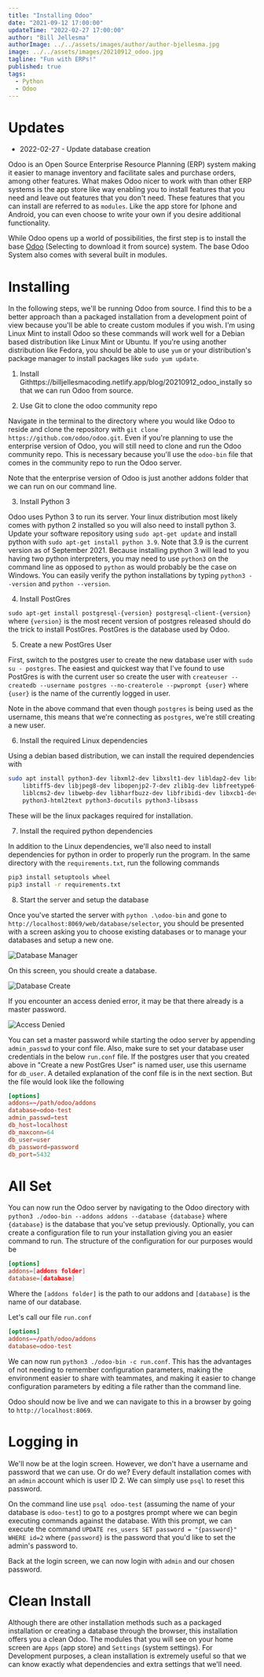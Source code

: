 ```yaml
---
title: "Installing Odoo"
date: "2021-09-12 17:00:00"
updateTime: "2022-02-27 17:00:00"
author: "Bill Jellesma"
authorImage: ../../assets/images/author/author-bjellesma.jpg
image: ../../assets/images/20210912_odoo.jpg
tagline: "Fun with ERPs!"
published: true
tags:
  - Python
  - Odoo
---
```


# Updates

- 2022-02-27 - Update database creation

Odoo is an Open Source Enterprise Resource Planning (ERP) system making it easier to manage inventory and facilitate sales and purchase orders, among other features. What makes Odoo nicer to work with than other ERP systems is the app store like way enabling you to install features that you need and leave out features that you don't need. These features that you can install are referred to as `modules`. Like the app store for Iphone and Android, you can even choose to write your own if you desire additional functionality.

While Odoo opens up a world of possibilities, the first step is to install the base [Odoo](https://www.odoo.com/page/download) (Selecting to download it from source) system. The base Odoo System also comes with several built in modules.

# Installing

In the following steps, we'll be running Odoo from source. I find this to be a better approach than a packaged installation from a development point of view because you'll be able to create custom modules if you wish. I'm using Linux Mint to install Odoo so these commands will work well for a Debian based distribution like Linux Mint or Ubuntu. If you're using another distribution like Fedora, you should be able to use `yum` or your distribution's package manager to install packages like `sudo yum update`.

1. Install Githttps://billjellesmacoding.netlify.app/blog/20210912_odoo_instally so that we can run Odoo from source.

2. Use Git to clone the odoo community repo

Navigate in the terminal to the directory where you would like Odoo to reside and clone the repository with `git clone https://github.com/odoo/odoo.git`. Even if you're planning to use the enterprise version of Odoo, you will still need to clone and run the Odoo community repo. This is necessary because you'll use the `odoo-bin` file that comes in the community repo to run the Odoo server.

Note that the enterprise version of Odoo is just another addons folder that we can run on our command line.

3. Install Python 3

Odoo uses Python 3 to run its server. Your linux distribution most likely comes with python 2 installed so you will also need to install python 3. Update your software repository using `sudo apt-get update` and install python with `sudo apt-get install python 3.9`. Note that 3.9 is the current version as of September 2021. Because installing python 3 will lead to you having two python interpreters, you may need to use `python3` on the command line as opposed to `python` as would probably be the case on Windows. You can easily verify the python installations by typing `python3 --version` and `python --version`.

4. Install PostGres

`sudo apt-get install postgresql-{version} postgresql-client-{version}` where `{version}` is the most recent version of postgres released should do the trick to install PostGres. PostGres is the database used by Odoo.

5. Create a new PostGres User

First, switch to the postgres user to create the new database user with `sudo su - postgres`. The easiest and quickest way that I've found to use PostGres is with the current user so create the user with `createuser --createdb --username postgres --no-createrole --pwprompt {user}` where `{user}` is the name of the currently logged in user.

Note in the above command that even though `postgres` is being used as the username, this means that we're connecting as `postgres`, we're still creating a new user.

6. Install the required Linux dependencies

Using a debian based distribution, we can install the required dependencies with

```bash
sudo apt install python3-dev libxml2-dev libxslt1-dev libldap2-dev libsasl2-dev \
    libtiff5-dev libjpeg8-dev libopenjp2-7-dev zlib1g-dev libfreetype6-dev \
    liblcms2-dev libwebp-dev libharfbuzz-dev libfribidi-dev libxcb1-dev libpq-dev python3-pypdf2 python3-decorator python3-polib \
    python3-html2text python3-docutils python3-libsass
```

These will be the linux packages required for installation.

7. Install the required python dependencies

In addition to the Linux dependencies, we'll also need to install dependencies for python in order to properly run the program. In the same directory with the `requirements.txt`, run the following commands

```bash
pip3 install setuptools wheel
pip3 install -r requirements.txt
```

8. Start the server and setup the database

Once you've started the server with `python .\odoo-bin` and gone to `http://localhost:8069/web/database/selector`, you should be presented with a screen asking you to choose existing databases or to manage your databases and setup a new one.

![Database Manager](../../assets/images/20210912_odoo_install/database-manager.png)

On this screen, you should create a database.

![Database Create](../../assets/images/20210912_odoo_install/database-create.png)

If you encounter an access denied error, it may be that there already is a master password.

![Access Denied](../../assets/images/20210912_odoo_install/access-denied.png)

You can set a master password while starting the odoo server by appending `admin_passwd` to your conf file. Also, make sure to set your database user credentials in the below `run.conf` file. If the postgres user that you created above in "Create a new PostGres User" is named user, use this username for `db_user`. A detailed explanation of the conf file is in the next section. But the file would look like the following

```conf
[options]
addons=~/path/odoo/addons
database=odoo-test
admin_passwd=test
db_host=localhost
db_maxconn=64
db_user=user
db_password=password
db_port=5432
```

# All Set

You can now run the Odoo server by navigating to the Odoo directory with `python3 ./odoo-bin --addons addons --database {database}` where `{database}` is the database that you've setup previously. Optionally, you can create a configuration file to run your installation giving you an easier command to run. The structure of the configuration for our purposes would be

```conf
[options]
addons=[addons folder]
database=[database]
```

Where the `[addons folder]` is the path to our addons and `[database]` is the name of our database.

Let's call our file `run.conf`

```conf
[options]
addons=~/path/odoo/addons
database=odoo-test
```

We can now run `python3 ./odoo-bin -c run.conf`. This has the advantages of not needing to remember configuration parameters, making the environment easier to share with teammates, and making it easier to change configuration parameters by editing a file rather than the command line.

Odoo should now be live and we can navigate to this in a browser by going to `http://localhost:8069`.

# Logging in

We'll now be at the login screen. However, we don't have a username and password that we can use. Or do we? Every default installation comes with an `admin` account which is user ID 2. We can simply use `psql` to reset this password.

On the command line use `psql odoo-test` (assuming the name of your database is `odoo-test`) to go to a postgres prompt where we can begin executing commands against the database. With this prompt, we can execute the command `UPDATE res_users SET password = "{password}" WHERE id=2` where `{password}` is the password that you'd like to set the admin's password to.

Back at the login screen, we can now login with `admin` and our chosen password.

# Clean Install

Although there are other installation methods such as a packaged installation or creating a database through the browser, this installation offers you a clean Odoo. The modules that you will see on your home screen are `Apps` (app store) and `Settings` (system settings). For Development purposes, a clean installation is extremely useful so that we can know exactly what dependencies and extra settings that we'll need.
